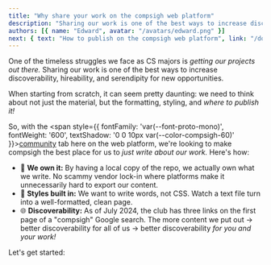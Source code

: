 ```yaml
---
title: "Why share your work on the compsigh web platform"
description: "Sharing our work is one of the best ways to increase discoverability, hirability, and serendipity for new opportunities. Here's how the compsigh web platform makes it easier to get started."
authors: [{ name: "Edward", avatar: "/avatars/edward.png" }]
next: { text: "How to publish on the compsigh web platform", link: "/docs/web-platform/how-to-publish" }
---
```


One of the timeless struggles we face as <CasePreserver>CS</CasePreserver> majors is *getting our projects out there.* Sharing our work is one of the best ways to increase discoverability, hireability, and serendipity for new opportunities.

When starting from scratch, it can seem pretty daunting: we need to think about not just the material, but the formatting, styling, and *where to publish it!*

So, with the <span style={{ fontFamily: 'var(--font-proto-mono)', fontWeight: '600', textShadow: '0 0 10px var(--color-compsigh-60)' }}>[community](/community)</span> tab here on the web platform, we're looking to make compsigh the best place for us to *just write about our work.* Here's how:

- 🔑 **We own it:** By having a local copy of the repo, we actually own what we write. No scammy vendor lock-in where platforms make it unnecessarily hard to export our content.
- 💅 **Styles built in:** We want to write words, not <CasePreserver>CSS</CasePreserver>. Watch a text file turn into a well-formatted, clean page.
- 🌐 **Discoverability:** As of <CasePreserver>July</CasePreserver> 2024, the club has three links on the first page of a "compsigh" <CasePreserver>Google</CasePreserver> search. The more content we put out → better discoverability for all of us → better discoverability *for you and your work!*

Let's get started:
